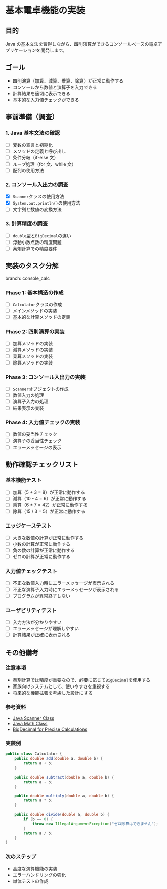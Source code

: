 # 基本電卓機能の実装

## 目的

Java の基本文法を習得しながら、四則演算ができるコンソールベースの電卓アプリケーションを開発します。

## ゴール

- 四則演算（加算、減算、乗算、除算）が正常に動作する
- コンソールから数値と演算子を入力できる
- 計算結果を適切に表示できる
- 基本的な入力値チェックができる

## 事前準備（調査）

### 1. Java 基本文法の確認

- [ ] 変数の宣言と初期化
- [ ] メソッドの定義と呼び出し
- [ ] 条件分岐（if-else 文）
- [ ] ループ処理（for 文、while 文）
- [ ] 配列の使用方法

### 2. コンソール入出力の調査

- [x] `Scanner`クラスの使用方法
- [x] `System.out.println()`の使用方法
- [ ] 文字列と数値の変換方法

### 3. 計算精度の調査

- [ ] `double`型と`BigDecimal`の違い
- [ ] 浮動小数点数の精度問題
- [ ] 薬剤計算での精度要件

## 実装のタスク分解
branch: console_calc
### Phase 1: 基本構造の作成

- [ ] `Calculator`クラスの作成
- [ ] メインメソッドの実装
- [ ] 基本的な計算メソッドの定義

### Phase 2: 四則演算の実装

- [ ] 加算メソッドの実装
- [ ] 減算メソッドの実装
- [ ] 乗算メソッドの実装
- [ ] 除算メソッドの実装

### Phase 3: コンソール入出力の実装

- [ ] `Scanner`オブジェクトの作成
- [ ] 数値入力の処理
- [ ] 演算子入力の処理
- [ ] 結果表示の実装

### Phase 4: 入力値チェックの実装

- [ ] 数値の妥当性チェック
- [ ] 演算子の妥当性チェック
- [ ] エラーメッセージの表示

## 動作確認チェックリスト

### 基本機能テスト

- [ ] 加算（5 + 3 = 8）が正常に動作する
- [ ] 減算（10 - 4 = 6）が正常に動作する
- [ ] 乗算（6 \* 7 = 42）が正常に動作する
- [ ] 除算（15 / 3 = 5）が正常に動作する

### エッジケーステスト

- [ ] 大きな数値の計算が正常に動作する
- [ ] 小数の計算が正常に動作する
- [ ] 負の数の計算が正常に動作する
- [ ] ゼロの計算が正常に動作する

### 入力値チェックテスト

- [ ] 不正な数値入力時にエラーメッセージが表示される
- [ ] 不正な演算子入力時にエラーメッセージが表示される
- [ ] プログラムが異常終了しない

### ユーザビリティテスト

- [ ] 入力方法が分かりやすい
- [ ] エラーメッセージが理解しやすい
- [ ] 計算結果が正確に表示される

## その他備考

### 注意事項

- 薬剤計算では精度が重要なので、必要に応じて`BigDecimal`を使用する
- 家族向けシステムとして、使いやすさを重視する
- 将来的な機能拡張を考慮した設計にする

### 参考資料

- [Java Scanner Class](https://docs.oracle.com/en/java/javase/17/docs/api/java.base/java/util/Scanner.html)
- [Java Math Class](https://docs.oracle.com/en/java/javase/17/docs/api/java.base/java/lang/Math.html)
- [BigDecimal for Precise Calculations](https://docs.oracle.com/en/java/javase/17/docs/api/java.base/java/math/BigDecimal.html)

### 実装例

```java
public class Calculator {
    public double add(double a, double b) {
        return a + b;
    }

    public double subtract(double a, double b) {
        return a - b;
    }

    public double multiply(double a, double b) {
        return a * b;
    }

    public double divide(double a, double b) {
        if (b == 0) {
            throw new IllegalArgumentException("ゼロ除算はできません");
        }
        return a / b;
    }
}
```

### 次のステップ

- 高度な演算機能の実装
- エラーハンドリングの強化
- 単体テストの作成
